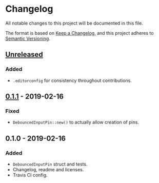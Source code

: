 # Changelog

All notable changes to this project will be documented in this file.

The format is based on [Keep a Changelog](https://keepachangelog.com/en/1.0.0/),
and this project adheres to [Semantic Versioning](https://semver.org/spec/v2.0.0.html).

## [Unreleased]

### Added

- `.editorconfig` for consistency throughout contributions.

## [0.1.1] - 2019-02-16

### Fixed

- `DebouncedInputPin::new()` to actually allow creation of pins.

## 0.1.0 - 2019-02-16

### Added

- `DebouncedInputPin` struct and tests.
- Changelog, readme and licenses.
- Travis CI config.

[Unreleased]: https://github.com/Winseven4lyf/rust-debounced-pin/compare/v0.1.1...HEAD
[0.1.1]: https://github.com/Winseven4lyf/rust-debounced-pin/compare/v0.1.0...v0.1.1
